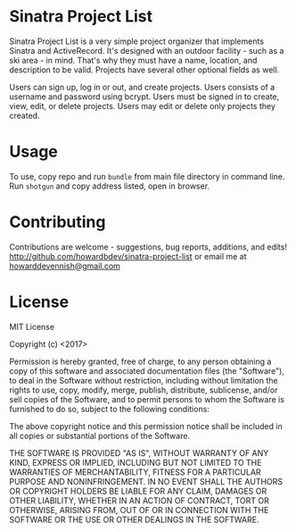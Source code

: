 # Sinatra Project List
Sinatra Project List is a very simple project organizer that implements Sinatra and ActiveRecord.  It's designed with an outdoor facility - such as a ski area - in mind.  That's why they must have a name, location, and description to be valid.  Projects have several other optional fields as well.

Users can sign up, log in or out, and create projects.  Users consists of a username and password using bcrypt.  Users must be signed in to create, view, edit, or delete projects.  Users may edit or delete only projects they created.

# Usage
To use, copy repo and run `bundle` from main file directory in command line.
Run `shotgun` and copy address listed, open in browser.

# Contributing
Contributions are welcome - suggestions, bug reports, additions, and edits!  http://github.com/howardbdev/sinatra-project-list or email me at howarddevennish@gmail.com

# License

MIT License

Copyright (c) <2017> <howardbdev>

Permission is hereby granted, free of charge, to any person obtaining a copy
of this software and associated documentation files (the "Software"), to deal
in the Software without restriction, including without limitation the rights
to use, copy, modify, merge, publish, distribute, sublicense, and/or sell
copies of the Software, and to permit persons to whom the Software is
furnished to do so, subject to the following conditions:

The above copyright notice and this permission notice shall be included in all
copies or substantial portions of the Software.

THE SOFTWARE IS PROVIDED "AS IS", WITHOUT WARRANTY OF ANY KIND, EXPRESS OR
IMPLIED, INCLUDING BUT NOT LIMITED TO THE WARRANTIES OF MERCHANTABILITY,
FITNESS FOR A PARTICULAR PURPOSE AND NONINFRINGEMENT. IN NO EVENT SHALL THE
AUTHORS OR COPYRIGHT HOLDERS BE LIABLE FOR ANY CLAIM, DAMAGES OR OTHER
LIABILITY, WHETHER IN AN ACTION OF CONTRACT, TORT OR OTHERWISE, ARISING FROM,
OUT OF OR IN CONNECTION WITH THE SOFTWARE OR THE USE OR OTHER DEALINGS IN THE
SOFTWARE.
